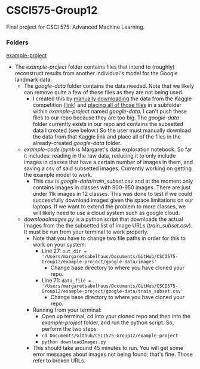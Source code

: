# CSCI575-Group12
Final project for CSCI 575: Advanced Machine Learning.



### Folders

<u>example-project</u>

- The *example-project* folder contains files that intend to (roughly) reconstruct results from another individual's model for the Google landmark data.
  - The *google-data* folder contains the data needed. Note that we likely can remove quite a few of these files as they are not being used. 
    - I created this by <u>manually downloading</u> the data from the Kaggle competition ([link](https://www.kaggle.com/google/google-landmarks-dataset)) and <u>placing all of those files</u> in a subfolder within *example-project* named *google-data*. I can't push these files to our repo because they are too big. The *google-data* folder currently exists in our repo and contains the subsetted data I created (see below.) So the user must manually download the data from that Kaggle link and place all of the files in the already-created *google-data* folder.
  - *example-code.ipynb* is Margaret's data exploration notebook. So far it includes: reading in the raw data, reducing it to only include images in classes that have a certain number of images in them, and saving a csv of said subsetted images. Currently working on getting the example model to work.
    - This csv is *google-data/train_subset.csv* and at the moment only contains images in classes with 900-950 images. There are just under 11k images in 12 classes. This was done to test if we could successfully download images given the space limitations on our laptops. If we want to extend the problem to more classes, we will likely need to use a cloud system such as google cloud. 
  - *downloadImages.py* is a python script that downloads the actual images from the the subsetted list of image URLs (*train_subset.csv*). It must be run from your terminal to work properly. 
    - Note that you have to change two file paths in order for this to work on your system: 
      - Line 27: `out_dir = '/Users/margaretsabelhaus/Documents/GitHub/CSCI575-Group12/example-project/google-data/images'` 
        - Change base directory to where you have cloned your repo.
      - Line 71: `data_file = '/Users/margaretsabelhaus/Documents/GitHub/CSCI575-Group12/example-project/google-data/train_subset.csv'`
        - Change base directory to where you have cloned your repo.
    - Running from your terminal:
      - Open up terminal, cd into your cloned repo and then into the *example-project* folder, and run the python script. So, perform the two steps:
      - `cd Documents/Github/CSCI575-Group12/example-project`
      - `python downloadImages.py`
    - This should take around 45 minutes to run. You will get some error messages about images not being found; that's fine. Those refer to broken URLs.

